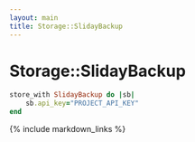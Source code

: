 ```yaml
---
layout: main
title: Storage::SlidayBackup
---
```


Storage::SlidayBackup
==============

``` rb
store_with SlidayBackup do |sb|
    sb.api_key="PROJECT_API_KEY"
end
```



{% include markdown_links %}
